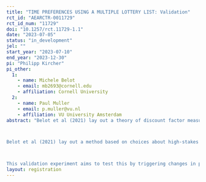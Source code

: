 ```yaml
---
title: "TIME PREFERENCES USING A MULTIPLE LOTTERY LIST: Validation"
rct_id: "AEARCTR-0011729"
rct_id_num: "11729"
doi: "10.1257/rct.11729-1.1"
date: "2023-07-05"
status: "in_development"
jel: ""
start_year: "2023-07-10"
end_year: "2023-12-30"
pi: "Philipp Kircher"
pi_other:
  1:
    - name: Michele Belot
    - email: mb2693@cornell.edu
    - affiliation: Cornell University
  2:
    - name: Paul Muller
    - email: p.muller@vu.nl
    - affiliation: VU University Amsterdam
abstract: "Belot et al (2021) lay out a theory of discount factor measurement aimed to deal with changes in income and associated background consumption over time. In many existing methods, experimental payments are assumed to be added to a “background consumption” to generate a stream of consumption, and constant background consumption is required for discount factor elicitation. Consider two individuals who have identical discount factor and identical late background consumption, but the first individuals has the same background consumption also in the early period while the second individual has less background consumption in the early period. If confronted with choices about having money early or late, the second individual has a higher marginal valuation of money early and is therefore more likely to choose the earlier payment for that reason. 

Belot et al (2021) lay out a method based on choices about high-stakes lottery tickets. Applying the economic model that underlies their method to the scenario outlined in the previous paragraph shows that both individuals should be equally eager to choose the early lottery. Choices should directly reflect time preferences, rather than changes in background consumption.

This validation experiment aims to test this by triggering changes in perceived background consumption through detailed questions about near-term expenditures for some of the participants. This is intended to make them realize that their expenditures are higher than expected in the near-term, and therefore they feel that they have to reduce near-term background consumption. If they feel poor in the near-term relative to similar individuals who have not been treated, this should effect measured discount factors in the convex budget set method. Under the multiple lottery list method of Belot et al (2021), this should not happen. We intend to test this."
layout: registration
---
```



